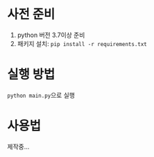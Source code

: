 # 사전 준비

1. python 버전 3.7이상 준비
2. 패키지 설치: `pip install -r requirements.txt`

# 실행 방법

`python main.py`으로 실행

# 사용법

제작중...